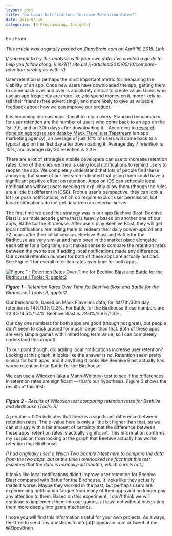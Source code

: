 ```yaml
---
layout: post
title: "Do Local Notifications Increase Retention Rates?"
date: 2015-04-16
categories: [R-Programming, Insights]
---
```

Eric Fram  

<em>This article was originally posted on ZippyBrain.com on April 16, 2015. [Link](http://zippybrain.com/2015/04/do-local-notifications-increase-retention-rates/)</em>

*If you want to try this analysis with your own data, I've created a guide to help you follow along. [Link]({{ site.url }}/articles/2015/05/10/compare-retention-strategies-with-r/)*

User retention is perhaps the most important metric for measuring the viability of an app. Once new users have downloaded the app, getting them to come back over and over is absolutely critical to create value. Users who use an app frequently are more likely to spend money on it, more likely to tell their friends (free advertising!), and more likely to give us valuable feedback about how we can improve our product.

It is becoming increasingly difficult to retain users. Standard benchmarks for user retention are the number of users who come back to an app on the 1st, 7th, and on 30th days after downloading it .  According to<a href="http://andrewchen.co/mobile-retention-benchmarks-for-2014-vs-2013-show-a-50-drop-in-d1-retention-guest-post/"> research done on aggregate app data by Mack Flavelle at Tapstream</a> (an app marketing agency), an average of just 14% of users will come back to a typical app on the first day after downloading it. Average day 7 retention is 10%, and average day 30 retention is 2.3%.

There are a lot of strategies mobile developers can use to increase retention rates. One of the ones we tried is using local notifications to remind users to reopen the app. We completely understand that lots of people find these annoying, but some of our research indicated that using them could have a significant positive effect on retention. Apps on iOS can schedule local notifications without users needing to explicitly allow them (though the rules are a little bit different in iOS8). From a user's perspective, they can look a lot like push notifications, which do require explicit user permission, but local notifications do not get data from an external server.

The first time we used this strategy was in our app Beehive Blast. Beehive Blast is a simple arcade game that is heavily based on another one of our apps, Battle for the Birdhouse. After users play Beehive Blast, they will get local notifications reminding them to redeem their daily power-ups 24 and 72 hours after their initial session. Beehive Blast and Battle for the Birdhouse are very similar and have been in the market place alongside each other for a long time, so it makes sense to compare the retention rates between the two to see if adding local notifications made any difference. Our overall retention number for both of these apps are actually not bad. See Figure 1 for overall retention rates over time for both apps.

<a href="http://zippybrain.com/wp-content/uploads/2015/04/ReturnRates_Birdhouse_vs_Beehive.png"><img class="size-full wp-image-1721" src="http://zippybrain.com/wp-content/uploads/2015/04/ReturnRates_Birdhouse_vs_Beehive.png" alt="Figure 1 - Retention Rates Over Time for Beehive Blast and Battle for the Birdhouse | Tools: R, ggplot2" /></a> 

<em><strong>Figure 1</strong> - Retention Rates Over Time for Beehive Blast and Battle for the Birdhouse | Tools: R, ggplot2</em>

Our benchmark, based on Mack Flavelle's data, for 1st/7th/30th day retention is 14%/10%/2.3%. For Battle for the Birdhouse these numbers are 22.8%/4.5%/1.4%. Beehive Blast is 22.6%/3.6%/1.3%.

Our day one numbers for both apps are good (though not great), but people don't seem to stick around for much longer than that. Both of these apps are very simple games with limited long term value, so I can completely understand this dropoff.

To our point though, did adding local notifications increase user retention? Looking at this graph, it looks like the answer is no. Retention seem pretty similar for both apps, and if anything it looks like Beehive Blast actually has worse retention than Battle for the Birdhouse.

We can use a Wilcoxon (aka a Mann-Whitney) test to see if the differences in retention rates are significant -- that's our hypothesis. Figure 2 shows the results of this test:

<a href="http://zippybrain.com/wp-content/uploads/2015/04/wilcoxon-results.png"><img class="wp-image-1907 size-full" src="http://zippybrain.com/wp-content/uploads/2015/04/wilcoxon-results.png" alt="" /></a> 

<em><strong>Figure 2</strong> - Results of Wilcoxon test comparing retention rates for Beehive and Birdhouse (Tools: R)</em>

A p-value &lt; 0.05 indicates that there is a significant difference between retention rates. The p-value here is only a little bit higher than that, so we can still say with a fair amount of certainty that the difference between these apps' retention rates is actually significant. This information confirms my suspicion from looking at the graph that Beehive actually has worse retention that Birdhouse.

<em>(I had originally used a Welch Two Sample t-test here to compare the data from the two apps, but at the time I overlooked the fact that this test assumes that the data is normally-distributed, which ours is not.)</em>

It looks like local notifications didn't improve user retention for Beehive Blast compared with Battle for the Birdhouse. It looks like they actually made it worse. Maybe they worked in the past, but perhaps users are experiencing notification fatigue from many of their apps and no longer pay any attention to them. Based on this experiment, I don't think we will continue to implement them into our games, at least not without integrating them more deeply into game mechanics.

I hope you will find this information useful for your own projects. As always, feel free to send any questions to info[at]zippybrain.com or tweet at me <a href="https://twitter.com/ZippyBrain">@ZippyBrain</a>.
